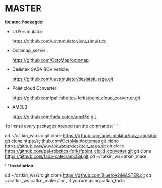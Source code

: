# MASTER

**Related Packages**:

* UUV-simulator:

  https://github.com/uuvsimulator/uuv_simulator

* Octomap_server :
  
  https://github.com/OctoMap/octomap
  
* Desistek SAGA ROV vehicle:

  https://github.com/uuvsimulator/desistek_saga.git
  
* Point cloud Converter:
  
  https://github.com/pal-robotics-forks/point_cloud_converter.git

* AMCL3:
  
  https://github.com/fada-catec/amcl3d.git
  
  
  
  
To install every packages needed run the commands:
'''

cd ~/catkin_ws/src
git clone https://github.com/uuvsimulator/uuv_simulator
git clone https://github.com/OctoMap/octomap
git clone https://github.com/uuvsimulator/desistek_saga.git
git clone https://github.com/pal-robotics-forks/point_cloud_converter.git
git clone https://github.com/fada-catec/amcl3d.git
cd ~/catkin_ws
catkin_make

'''
**Installation**:

cd ~/catkin_ws/src
git clone https://github.com/Bluerov2/MASTER.git
cd ~/catkin_ws
catkin_make # or <catkin build>, if you are using catkin_tools
